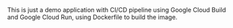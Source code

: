 This is just a demo application with CI/CD pipeline using Google Cloud Build and Google Cloud Run, using Dockerfile to build the image.